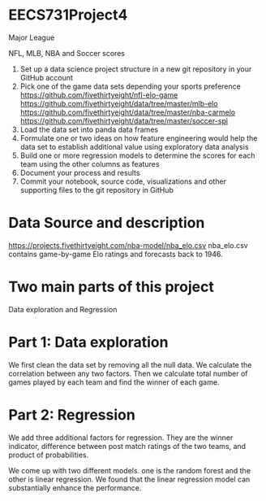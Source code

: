 # EECS731Project4
Major League 

NFL, MLB, NBA and Soccer scores
1. Set up a data science project structure in a new git repository in your GitHub account
2. Pick one of the game data sets depending your sports preference
https://github.com/fivethirtyeight/nfl-elo-game 
https://github.com/fivethirtyeight/data/tree/master/mlb-elo 
https://github.com/fivethirtyeight/data/tree/master/nba-carmelo 
https://github.com/fivethirtyeight/data/tree/master/soccer-spi 
3. Load the data set into panda data frames
4. Formulate one or two ideas on how feature engineering would help the data set to establish additional value using exploratory data analysis
5. Build one or more regression models to determine the scores for each team using the other columns as features
6. Document your process and results
7. Commit your notebook, source code, visualizations and other supporting files to the git repository in GitHub

# Data Source and description

https://projects.fivethirtyeight.com/nba-model/nba_elo.csv
nba_elo.csv contains game-by-game Elo ratings and forecasts back to 1946.

# Two main parts of this project

Data exploration and Regression

# Part 1: Data exploration

We first clean the data set by removing all the null data.
We calculate the correlation between any two factors.
Then we calculate total number of games played by each team and find the winner of each game.

# Part 2: Regression

We add three additional factors for regression. They are the winner indicator, difference between post match ratings of the two teams,
and product of probabilities.

We come up with two different models. one is the random forest and the other is linear regression. We found that the linear regression model can substantially enhance the performance.


